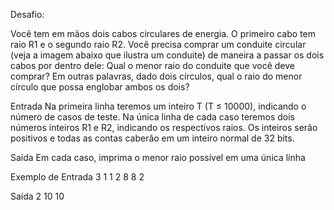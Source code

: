 Desafio:

Você tem em mãos dois cabos circulares de energia. O primeiro cabo tem raio R1 e o segundo raio R2. 
Você precisa comprar um conduite circular (veja a imagem abaixo que ilustra um conduite) de maneira a passar os dois cabos 
por dentro dele: Qual o menor raio do conduite que você deve comprar? Em outras palavras, dado dois círculos, qual o raio do menor 
círculo que possa englobar ambos os dois?

Entrada 
Na primeira linha teremos um inteiro T (T ≤ 10000), indicando o número de casos de teste. Na única linha de cada caso teremos 
dois números inteiros R1 e R2, indicando os respectivos raios. Os inteiros serão positivos e todas as contas caberão em um inteiro normal de 32 bits.

Saída 
Em cada caso, imprima o menor raio possível em uma única linha

Exemplo de Entrada 3 1 1 2 8 8 2

Saída 2 10 10

